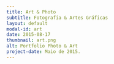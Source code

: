 ```yaml
---
title: Art & Photo
subtitle: Fotografia & Artes Gráficas
layout: default
modal-id: art
date: 2015-08-17
thumbnail: art.png
alt: Portfolio Photo & Art
project-date: Maio de 2015.
---
```

